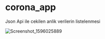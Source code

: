 # corona_app

Json Api ile cekilen anlik verilerin listelenmesi

![Screenshot_1596025889](https://user-images.githubusercontent.com/60063196/89259597-5078ed80-d633-11ea-941d-04c62175d8a0.png)
